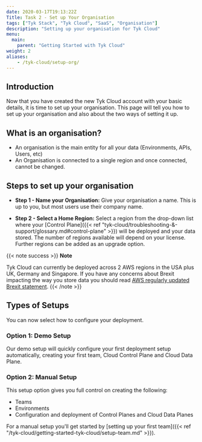```yaml
---
date: 2020-03-17T19:13:22Z
Title: Task 2 - Set up Your Organisation
tags: ["Tyk Stack", "Tyk Cloud", "SaaS", "Organisation"]
description: "Setting up your organisation for Tyk Cloud"
menu:
  main:
    parent: "Getting Started with Tyk Cloud"
weight: 2
aliases:
    - /tyk-cloud/setup-org/
---
```



## Introduction

Now that you have created the new Tyk Cloud account with your basic details, it is time to set up your organisation. This page will tell you how to set up your organisation and also about the two ways of setting it up.

## What is an organisation?

* An organisation is the main entity for all your data (Environments, APIs, Users, etc)
* An Organisation is connected to a single region and once connected, cannot be changed.
  
## Steps to set up your organisation  

* **Step 1 - Name your Organisation:** Give your organisation a name. This is up to you, but most users use their company name.

* **Step 2 - Select a Home Region:** Select a region from the drop-down list where your [Control Plane]({{< ref "tyk-cloud/troubleshooting-&-support/glossary.md#control-plane" >}}) will be deployed and your data stored. The number of regions available will depend on your license. Further regions can be added as an upgrade option.

{{< note success >}}
**Note**
  
Tyk Cloud can currently be deployed across 2 AWS regions in the USA plus UK, Germany and Singapore. If you have any concerns about Brexit impacting the way you store data you should read [AWS regularly updated Brexit statement](https://aws.amazon.com/compliance/gdpr-center/brexit/).
{{< /note >}}

## Types of Setups

You can now select how to configure your deployment.

### Option 1: Demo Setup

Our demo setup will quickly configure your first deployment setup automatically, creating your first team, Cloud Control Plane and Cloud Data Plane.

### Option 2: Manual Setup

This setup option gives you full control on creating the following:

* Teams
* Environments
* Configuration and deployment of Control Planes and Cloud Data Planes

For a manual setup you'll get started by [setting up your first team]({{< ref "/tyk-cloud/getting-started-tyk-cloud/setup-team.md" >}}).
